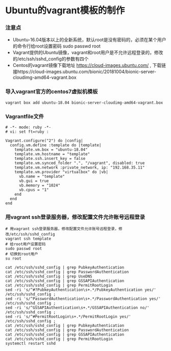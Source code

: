 # Ubuntu的vagrant模板的制作

### 注意点
* Ubuntu-16.04版本以上的全新系统，默认root是没有密码的，必须在某个用户的命令行给root设置密码 sudo passwd root  
* Vagrant提供的Ubuntu镜像，vagrant和root用户是不允许远程登录的，修改的/etc/ssh/sshd_config的参数有四个
* Centos的vagrant镜像下载地址 https://cloud-images.ubuntu.com/ , 下载链接https://cloud-images.ubuntu.com/bionic/20181004/bionic-server-cloudimg-amd64-vagrant.box

### 导入vagrant官方的centos7虚拟机模板
```
vagrant box add ubuntu-18.04 bionic-server-cloudimg-amd64-vagrant.box
```

### Vagrantfile文件
```
# -*- mode: ruby -*-
# vi: set ft=ruby :

Vagrant.configure("2") do |config|
  config.vm.define :template do |template|
    template.vm.box = "ubuntu-18.04"
    template.vm.hostname = "template"
    template.ssh.insert_key = false
    template.vm.synced_folder ".", "/vagrant", disabled: true
    template.vm.network :private_network, ip: "192.168.35.11"
    template.vm.provider "virtualbox" do |vb|
      vb.name = "template"
      vb.gui = true
      vb.memory = "1024"
      vb.cpus = "1"
    end
  end
end
```

### 用vagrant ssh登录服务器，修改配置文件允许账号远程登录
```
# 用vagrant ssh登录服务器，修改配置文件允许账号远程登录，修改/etc/ssh/sshd_config
vagrant ssh template
# 给root用户设置密码
sudo passwd root  
# 切换到root用户
su root

cat /etc/ssh/sshd_config | grep PubkeyAuthentication
cat /etc/ssh/sshd_config | grep PasswordAuthentication
cat /etc/ssh/sshd_config | grep UseDNS
cat /etc/ssh/sshd_config | grep GSSAPIAuthentication
cat /etc/ssh/sshd_config | grep PermitRootLogin
sed -ri 's/^#?PubkeyAuthentication\s+.*/PubkeyAuthentication yes/' /etc/ssh/sshd_config ;
sed -ri 's/^PasswordAuthentication\s+.*/PasswordAuthentication yes/' /etc/ssh/sshd_config ;
sed -ri 's/^GSSAPIAuthentication\s+.*/GSSAPIAuthentication no/' /etc/ssh/sshd_config ;
sed -ri 's/^#PermitRootLogin\s+.*/PermitRootLogin yes/' /etc/ssh/sshd_config ;
cat /etc/ssh/sshd_config | grep PubkeyAuthentication
cat /etc/ssh/sshd_config | grep PasswordAuthentication
cat /etc/ssh/sshd_config | grep GSSAPIAuthentication
cat /etc/ssh/sshd_config | grep PermitRootLogin
systemctl restart sshd
```